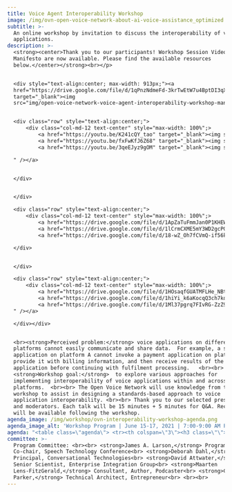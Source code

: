 ```yaml
---
title: Voice Agent Interoperability Workshop
image: /img/ovn-open-voice-network-about-ai-voice-assistance_optimized.jpg
subtitle: >-
  An online workshop by invitation to discuss the interoperability of voice
  applications.
description: >-
  <strong><center>Thank you to our participants! Workshop Session Videos and
  Manifesto are now available. Please find the available resources
  below.</center></strong><br></p> 


  <div style="text-align:center; max-width: 913px;"><a
  href="https://drive.google.com/file/d/1qPnzNdmeFd-3krTwEtW7u4BptDI3qX37/view?usp=sharing"
  target="_blank"><img
  src="img/open-voice-network-voice-agent-interoperability-workshop-manifesto.png"></a></div>


  <div class="row" style="text-align:center;">
      <div class="col-md-12 text-center" style="max-width: 100%";>
          <a href="https://youtu.be/K241cQY_tao" target="_blank"><img style="height: auto; width:300px" src="img/open-voice-network-voice-agent-interoperability-workshop-recording-day-1.png"  /></a>
          <a href="https://youtu.be/fxFwKfJ6Z68" target="_blank"><img style="height: auto; width:300px" src="/img/open-voice-network-voice-agent-interoperability-workshop-recording-day-2.png"  /></a>
          <a href="https://youtu.be/3qeEJyz9gOM" target="_blank"><img style="height: auto; width:300px" src="/img/open-voice-network-voice-agent-interoperability-workshop-recording-day-3.png

  " /></a>


  </div>


  </div>

  <div class="row" style="text-align:center;">
      <div class="col-md-12 text-center" style="max-width: 100%";>
          <a href="https://drive.google.com/file/d/1ApZaTuFmmJan0P1KHEWzJEFAjVLINc3S/view?usp=sharing" target="_blank"><img style="height: auto; width:300px" src="img/open-voice-network-voice-agent-interoperability-workshop-notes-day-1.png"  /></a>
          <a href="https://drive.google.com/file/d/1lCrmCXME5mY3WD2gcPG40yZCc2bRmzHK/view?usp=sharing" target="_blank"><img style="height: auto; width:300px" src="/img/open-voice-network-voice-agent-interoperability-workshop-notes-day-2.png"  /></a>
          <a href="https://drive.google.com/file/d/18-wZ_Oh7fCVmQ-if56kOJGlhGT_UnZSu/view?usp=sharing" target="_blank"><img style="height: auto; width:300px" src="/img/open-voice-network-voice-agent-interoperability-workshop-notes-day-3.png" /></a>

  </div>


  </div>

  <div class="row" style="text-align:center;">
      <div class="col-md-12 text-center" style="max-width: 100%";>
          <a href="https://drive.google.com/file/d/1HOsaqfGUATMFLHe_NBts-wrT8QKL5wUR/view?usp=sharing" target="_blank"><img style="height: auto; width:300px" src="img/open-voice-network-voice-agent-interoperability-workshop-summary-and-recommendations.png"  /></a>
          <a href="https://drive.google.com/file/d/1hiYi_k6aKocqQ3ch7kdUu5edQgde4M0D/view?usp=sharing" target="_blank"><img style="height: auto; width:300px" src="/img/open-voice-network-voice-agent-interoperability-workshop-presentation-slides-day-2.png"  /></a>
          <a href="https://drive.google.com/file/d/1Ml37pgrq7FIvRG-ZzZ9GNurANW8WNWxW/view?usp=sharing" target="_blank"><img style="height: auto; width:300px" src="/img/open-voice-network-voice-agent-interoperability-workshop-presentation-slides-day-3.png
  " /></a>

  </div></div>


  <br><strong>Perceived problem:</strong> voice applications on different
  platforms cannot easily communicate and share data.  For example, a shopping
  application on platform A cannot invoke a payment application on platform B,
  provide it with billing information, and then receive results of the payment
  application before continuing with fulfilment processing.   <br><br>
  <strong>Workshop goal:</strong>  to explore various approaches for
  implementing interoperability of voice applications within and across
  platforms.  <br><br> The Open Voice Network will use knowledge from this
  workshop to assist in designing a standards-based approach to voice
  application interoperability. <br><br> Thank you to our selected presenters
  and moderators. Each talk will be 15 minutes + 5 minutes for Q&A. Recordings
  will be available following the workshop.
agenda_image: /img/workshop/ovn-interoperability-workshop-agenda.png
agenda_image_alt: 'Workshop Program | June 15-17, 2021 | 7:00-9:00 AM PST'
agenda: "<table class=\"agenda\"> <tr><th colspan=\"3\"><h3 class=\"\">JUNE 15 | THEME: UNDERSTAND THE PROBLEM | Host: James A. Larson, Speech Technology Conference, US</h3></th><tr> <tr><td width=\"101\">7:00 PST</td><td>Welcome and workshop challenge</td><td>Jon Stine, Open Voice Network, USA</td><tr> <tr><td>7:10 PST</td><td>Conversational interoperability: the need and approaches</td><td>Shyamala Prayaga, Ford Motor Company, USA and James A Larson, SpeechTEK Conference, USA</td><tr> <tr><td>7:35 PST</td><td>The future of interoperable conversational agents -- and why this is so important</td><td>Ian Utile, CEO, Attn.live; Susan Bearden, Director of Digital Programs at InnovateEDU; Bradley Metrock, CEO, Score Publishing; Moderated by Jon Stine, Open Voice Network</td><tr> <tr><td>8:00 PST</td><td>Breakout rooms (40 min) <span style=\"color: #1056fb\">\\\\[\\\\*\\\\*What are the opportunities?\\\\*\\\\*](https://drive.google.com/file/d/1m4zPzA18dAkis9G2kbf--6YgBuli7Oc6/view?usp=sharing)</span></td><td>Breakout Room 1 Moderator: Shyamala Prayaga, Ford Motor Company, USA<br>Breakout Room 2 Moderator: Chris Parker, ebullient.com, The Netherlands<br>Breakout Room 3 Moderator: David Attwater, Talkmap Inc., UK</td><tr> <tr><td>8:40 PST</td><td>Breakout reports & peaking points for The Voice Agent Interoperability Manifesto</td><td>Maarten Lens-FitzGerald, Project Zilver, The Netherlands</td><tr> <tr><td>9:00 PST</td><td colspan=\"2\">Optional break out rooms for Special Interest Groups\t</td><tr> <tr><td>  </td><tr> <tr><th colspan=\"3\"><h3 class=\"\">JUNE 16 | THEME: IDENTIFY CANDIDATE SOLUTIONS | Host: Shyamala Prayaga, Ford Motor Company, US</h3></th><tr> <tr><td>7:00 PST</td><td>Voice user interfaces for interoperable voice agents</td><td>Michael McTear, Ulster University, Northern Ireland</td><tr> <tr><td>7:20 PST</td><td>Key Issues</td><td>David Attwater, Talkmap Inc., UK</td><tr> <tr><td>7:40 PST</td><td>ISO compatible standard for voice agents</td><td>Tobias Martens, Whoelse.ai, Germany</td><tr> <tr><td>8:00 PST</td><td>Breakout rooms (40 min) <span style=\"color: #1056fb\">\\\\[\\\\*\\\\*What are the technical and standards challenges?\\\\*\\\\*](https://drive.google.com/file/d/17UCF_VO2ckDvkMryoJ3UnoZDsv88R4-e/view?usp=sharing)</span></td><td>Breakout Room 1 Moderator: Michael McTear, Ulster University, Northern Ireland; Scribe: Emily Banzhaf<br>Breakout Room 2 Moderator: John Trammell, Target, USA; Scribe: Oita Coleman<br>Breakout Room 3 Moderator: James A. Larson, Speech Technologies Conference, USA; Scribe: Jon Stine</td><tr> <tr><td>8:40 PST</td><td>Breakout reports and update wording of voice agent manifesto</td><td>Maarten Lens-FitzGerald, Project Zilver, The Netherlands</td><tr> <tr><td>9:00 PST</td><td colspan=\"2\">Optional breakout rooms for special interest groups\t</td><tr> <tr><td>  </td><tr> <tr><th colspan=\"3\"><h3 class=\"\">JUNE 17 | THEME: MOVE FORWARD | Host: David Attwater of Talkmap Inc.</h3></th><tr> <tr><td>7:00 PST</td><td>What we can learn from Amazon Vii</td><td>Michael McTear, Ulster University, Northern Ireland</td><tr> <tr><td>7:20 PST</td><td>Magenta: our journey, and the future of voice assistance</td><td>Bernhard Hochstätter, Deutsche Telekom, Germany</td><tr> <tr><td>7:40 PST</td><td>Areas of IPA standardization</td><td>Dirk Schnelle-Walka, Modality.ai, Germany</td><tr> <tr><td>8:00 PST</td><td>The danger of digital whispers: understanding the dimensions of trust in interoperable voice agents</td><td>Leigh Clark, Swansea University, UK</td><tr> <tr><td>8:20 PST</td><td>Interactive Conversational agents at the BBC</td><td>Chris Dix, Head of Architecture at BBC, UK</td><tr> <tr><td>8:40 PST</td><td>Accept manifesto, next steps, and review of workshop challenge</td><td>Jon Stine, Open Voice Network, USA</td><tr> </table><br>"
committee: >-
  Program Committee: <br><br> <strong>James A. Larson,</strong> Program
  Co-chair, Speech Technology Conference<br> <strong>Deborah Dahl,</strong>
  Principal, Conversational Technologies<br> <strong>David Attwater,</strong>
  Senior Scientist, Enterprise Integration Group<br> <strong>Maarten
  Lens-FitzGerald,</strong> Consultant, Author, Podcaster<br> <strong>Chris
  Parker,</strong> Technical Architect, Entrepreneur<br> <br><br>
---
```


